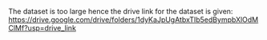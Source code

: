 The dataset is too large hence the drive link for the dataset is given:
https://drive.google.com/drive/folders/1dyKaJpUgAtbxTIb5edBympbXlOdMClMf?usp=drive_link
